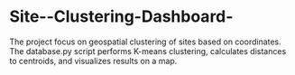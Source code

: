# Site--Clustering-Dashboard-
The project focus on geospatial clustering of sites based on coordinates. The database.py script performs K-means clustering, calculates distances to centroids, and visualizes results on a map.
